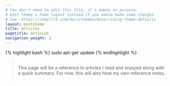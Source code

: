 ```yaml
---
# You don't need to edit this file, it's empty on purpose.
# Edit theme's home layout instead if you wanna make some changes
# See: https://jekyllrb.com/docs/themes/#overriding-theme-defaults
layout: postshome
title: Articles
pagetitle: art1cLe5
navigation_weight: 2
---
```



{% highlight bash %}
sudo apt-get update
{% endhighlight %}

><br>This page will be a reference to articles I read and enjoyed along with a quick summary. For now, this will also host my own reference notes.
<br><br>

